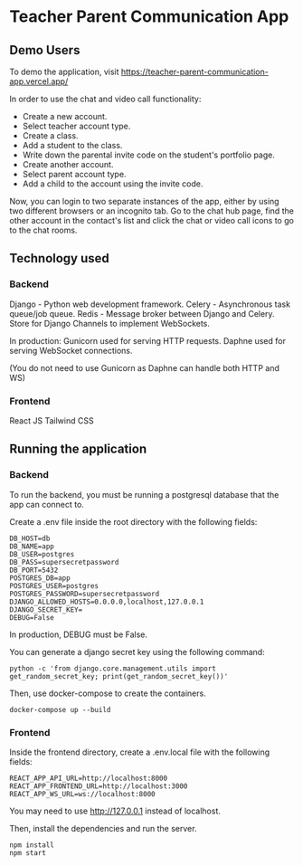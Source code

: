 # Teacher Parent Communication App

## Demo Users

To demo the application, visit https://teacher-parent-communication-app.vercel.app/

In order to use the chat and video call functionality:

- Create a new account.
- Select teacher account type.
- Create a class.
- Add a student to the class.
- Write down the parental invite code on the student's portfolio page.
- Create another account.
- Select parent account type.
- Add a child to the account using the invite code.

Now, you can login to two separate instances of the app, either by using two different browsers or an incognito tab.
Go to the chat hub page, find the other account in the contact's list and click the chat or video call icons to go to the chat rooms.

## Technology used

### Backend

Django - Python web development framework.
Celery - Asynchronous task queue/job queue.
Redis - Message broker between Django and Celery. Store for Django Channels to implement WebSockets.

In production:
Gunicorn used for serving HTTP requests.
Daphne used for serving WebSocket connections.

(You do not need to use Gunicorn as Daphne can handle both HTTP and WS)

### Frontend

React JS
Tailwind CSS

## Running the application

### Backend

To run the backend, you must be running a postgresql database that the app can connect to.

Create a .env file inside the root directory with the following fields:

```
DB_HOST=db
DB_NAME=app
DB_USER=postgres
DB_PASS=supersecretpassword
DB_PORT=5432
POSTGRES_DB=app
POSTGRES_USER=postgres
POSTGRES_PASSWORD=supersecretpassword
DJANGO_ALLOWED_HOSTS=0.0.0.0,localhost,127.0.0.1
DJANGO_SECRET_KEY=
DEBUG=False
```

In production, DEBUG must be False.

You can generate a django secret key using the following command:

```
python -c 'from django.core.management.utils import get_random_secret_key; print(get_random_secret_key())'
```

Then, use docker-compose to create the containers.

```
docker-compose up --build
```

### Frontend

Inside the frontend directory, create a .env.local file with the following fields:

```
REACT_APP_API_URL=http://localhost:8000
REACT_APP_FRONTEND_URL=http://localhost:3000
REACT_APP_WS_URL=ws://localhost:8000
```

You may need to use http://127.0.0.1 instead of localhost.

Then, install the dependencies and run the server.

```
npm install
npm start
```
